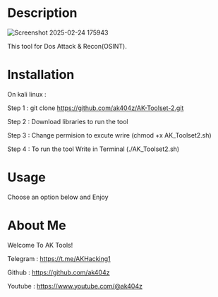 # Description

![Screenshot 2025-02-24 175943](https://github.com/user-attachments/assets/c9850058-ef0d-46aa-97a2-a0f32b36fc96)

This tool for Dos Attack & Recon(OSINT).

# Installation

On kali linux :

Step 1 : git clone https://github.com/ak404z/AK-Toolset-2.git

Step 2 : Download libraries to run the tool

Step 3 : Change permision to excute wrire (chmod +x AK_Toolset2.sh)

Step 4 : To run the tool Write in Terminal (./AK_Toolset2.sh)

# Usage

Choose an option below and Enjoy

# About Me
Welcome To AK Tools!

Telegram : https://t.me/AKHacking1

Github : https://github.com/ak404z

Youtube : https://www.youtube.com/@ak404z

